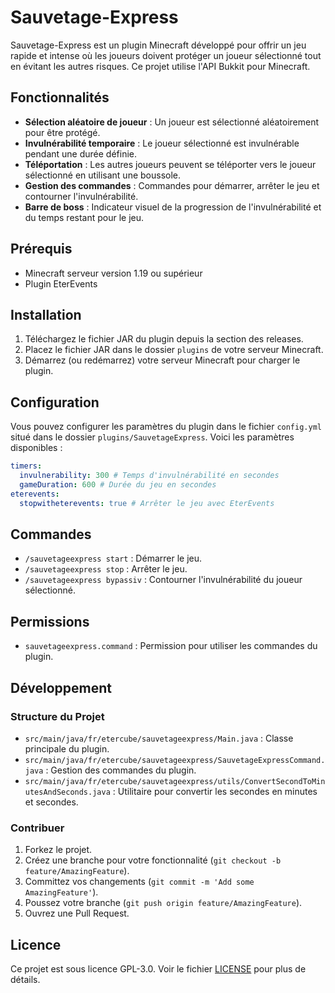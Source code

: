 # Sauvetage-Express

Sauvetage-Express est un plugin Minecraft développé pour offrir un jeu rapide et intense où les joueurs doivent protéger un joueur sélectionné tout en évitant les autres risques. Ce projet utilise l'API Bukkit pour Minecraft.

## Fonctionnalités

- **Sélection aléatoire de joueur** : Un joueur est sélectionné aléatoirement pour être protégé.
- **Invulnérabilité temporaire** : Le joueur sélectionné est invulnérable pendant une durée définie.
- **Téléportation** : Les autres joueurs peuvent se téléporter vers le joueur sélectionné en utilisant une boussole.
- **Gestion des commandes** : Commandes pour démarrer, arrêter le jeu et contourner l'invulnérabilité.
- **Barre de boss** : Indicateur visuel de la progression de l'invulnérabilité et du temps restant pour le jeu.

## Prérequis

- Minecraft serveur version 1.19 ou supérieur
- Plugin EterEvents

## Installation

1. Téléchargez le fichier JAR du plugin depuis la section des releases.
2. Placez le fichier JAR dans le dossier `plugins` de votre serveur Minecraft.
3. Démarrez (ou redémarrez) votre serveur Minecraft pour charger le plugin.

## Configuration

Vous pouvez configurer les paramètres du plugin dans le fichier `config.yml` situé dans le dossier `plugins/SauvetageExpress`. Voici les paramètres disponibles :

```yaml
timers:
  invulnerability: 300 # Temps d'invulnérabilité en secondes
  gameDuration: 600 # Durée du jeu en secondes
eterevents:
  stopwitheterevents: true # Arrêter le jeu avec EterEvents
```

## Commandes

- `/sauvetageexpress start` : Démarrer le jeu.
- `/sauvetageexpress stop` : Arrêter le jeu.
- `/sauvetageexpress bypassiv` : Contourner l'invulnérabilité du joueur sélectionné.

## Permissions

- `sauvetageexpress.command` : Permission pour utiliser les commandes du plugin.

## Développement

### Structure du Projet

- `src/main/java/fr/etercube/sauvetageexpress/Main.java` : Classe principale du plugin.
- `src/main/java/fr/etercube/sauvetageexpress/SauvetageExpressCommand.java` : Gestion des commandes du plugin.
- `src/main/java/fr/etercube/sauvetageexpress/utils/ConvertSecondToMinutesAndSeconds.java` : Utilitaire pour convertir les secondes en minutes et secondes.

### Contribuer

1. Forkez le projet.
2. Créez une branche pour votre fonctionnalité (`git checkout -b feature/AmazingFeature`).
3. Committez vos changements (`git commit -m 'Add some AmazingFeature'`).
4. Poussez votre branche (`git push origin feature/AmazingFeature`).
5. Ouvrez une Pull Request.

## Licence

Ce projet est sous licence GPL-3.0. Voir le fichier [LICENSE](LICENSE) pour plus de détails.

